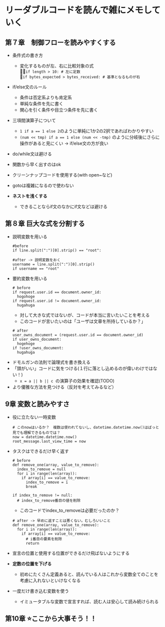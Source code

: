 # リーダブルコードを読んで雑にメモしていく
## 第７章　制御フローを読みやすくする

- 条件式の書き方
  - 変化するものが左、右に比較対象の式<br>
    🙆‍♂️`if length > 10: # 左に定数`<br>
    🙅`if bytes_expected > bytes_received: # 基準となるものが右`
- if/else文のルール
  - 条件は否定系よりも肯定系
  - 単純な条件を先に書く
  - 関心を引く条件や目立つ条件を先に書く
- 三項間演算子について
  - `1 if a == 1 else 2`のように単純に1か2の2択であればわかりやすい
  - `(num << tmp) if a == 1 else (num << -tmp)` のように分岐後にさらに操作があると見にくい -> if/else文の方が良い

- do/while文は避ける
- 関数から早く出すのはok
- クリーンナップコードを使用する(with open~など)
- gotoは複雑になるので使わない
- **ネストを浅くする**
  - できることならif文のなかにif文などは避ける

## 第８章 巨大な式を分割する
- 説明変数を用いる<br>
  ```
  #before
  if line.split(":")[0].strip() == "root":

  #after -> 説明変数をおく
  username = line.split(":")[0].strip()
  if username == "root"
  ```
- 要約変数を用いる
  ```
  # before
  if request.user.id == document.owner_id:
    hogohoge
  if request.user.id != document.owner_id:
    hugahuga
  ```
  - 対して大きな式ではないが、コードが本当に言いたいことを考える
  - このコードが言いたいのは「ユーザは文章を所持しているか？」
  ```
  # after
  user_owns_document = (request.user.id == document.owner_id)
  if user_owns_document:
    hogehoge
  if !user_owns_document:
    hugahuga
  ```
- ドモルガンの法則で論理式を書き換える
- 「頭がいい」コードに気をつける(１行に落とし込めるのが偉いわけではない！)
  - `x = a || b || c `の演算子の効果を確認(TODO)
- より優雅な方法を見つける（反対を考えてみるなど）

## 9章 変数と読みやすさ
- 役に立たない一時変数
  ```
  # このnowはいるか？　複数は使われてないし、datetime.datetime.now()はぱっと見でも理解できるものでは？
  now = datetime.datetime.now()
  root_message.last_view_time = now
  ```
- タスクはできるだけ早く返す
  ```
  # before
  def remove_one(array, value_to_remove):
    index_to_remove = null
    for i in range(len(array)):
      if array[i] == value_to_remove:
        index_to_remove = i
        break

  if index_to_remove != null:
    # index_to_remove番目の値を削除
  ```
  - このコードでindex_to_removeは必要だったのか？
  ```
  # after -> 早めに返すことは悪くない。むしろいいこと
  def remove_one(array, value_to_remove):
    for i in range(len(array)):
      if array[i] == value_to_remove:
        # i番目の要素を削除
        return
  ```

- 宣言の位置と使用する位置ができるだけ飛ばないようにする
- **定数の位置を下げる**
  - 初めにたくさん定義あると、読んでいる人はこれから変数全てのことを考慮に入れないといけなくなる
- 一度だけ書き込む変数を使う
  - イミュータブルな変数で宣言すれば、読む人は安心して読み続けられる

## 第10章 ⭐ここから大事そう！！
    

